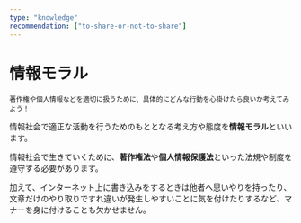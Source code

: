 ```yaml
---
type: "knowledge"
recommendation: ["to-share-or-not-to-share"]
---
```


# 情報モラル

```:dialog:right:teacher1:normal
著作権や個人情報などを適切に扱うために、具体的にどんな行動を心掛けたら良いか考えてみよう！
```

情報社会で適正な活動を行うためのもととなる考え方や態度を**情報モラル**といいます。

情報社会で生きていくために、**著作権法**や**個人情報保護法**といった法規や制度を遵守する必要があります。

加えて、インターネット上に書き込みをするときは他者へ思いやりを持ったり、文章だけのやり取りですれ違いが発生しやすいことに気を付けたりするなど、マナーを身に付けることも欠かせません。
